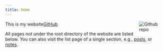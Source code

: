 ```yaml
---
title: Home
---
```


[<img src="https://simpleicons.org/icons/github.svg" style="max-width:15%;min-width:40px;float:right;" alt="Github repo" />](https://github.com/sakura758/)

This is my  website[GitHub](https://github.com/sakura758/lyang)

All pages not under the root directory of the website are listed below. You can also visit the list page of a single section, e.g., [posts](/post/), or [notes](/note/).
